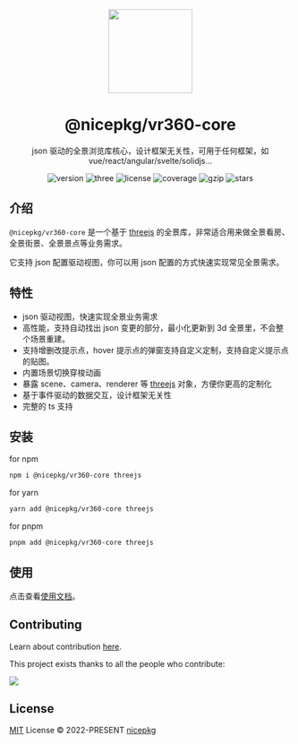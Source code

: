 <div align="center">
  <a href="https://vr360.vercel.app">
    <img src="https://vr360.vercel.app/images/logo.svg" width="150">
  </a>
  <h1>@nicepkg/vr360-core</h1>
  <p>json 驱动的全景浏览库核心，设计框架无关性，可用于任何框架，如vue/react/angular/svelte/solidjs...</p>
  <p>
    <img src="https://img.shields.io/npm/v/@nicepkg/vr360-core?style=flat-square" alt="version">
    <img src="https://img.shields.io/npm/dependency-version/@nicepkg/vr360-core/peer/three" alt="three">
    <img src="https://img.shields.io/npm/l/@nicepkg/vr360-core.svg" alt="license">
    <img src="https://img.shields.io/codecov/c/github/nicepkg/vr360" alt="coverage">
    <img src="https://img.badgesize.io/https://unpkg.com/@nicepkg/vr360-core?compression=gzip&label=gzip" alt="gzip" />
    <img src="https://img.shields.io/github/stars/nicepkg/vr360?style=social" alt="stars">
  </p>
</div>

## 介绍

`@nicepkg/vr360-core` 是一个基于 [threejs](https://github.com/mrdoob/three.js/) 的全景库，非常适合用来做全景看房、全景街景、全景景点等业务需求。

它支持 json 配置驱动视图，你可以用 json 配置的方式快速实现常见全景需求。

## 特性

- json 驱动视图，快速实现全景业务需求
- 高性能，支持自动找出 json 变更的部分，最小化更新到 3d 全景里，不会整个场景重建。
- 支持增删改提示点，hover 提示点的弹窗支持自定义定制，支持自定义提示点的贴图。
- 内置场景切换穿梭动画
- 暴露 scene、camera、renderer 等 [threejs](https://github.com/mrdoob/three.js/) 对象，方便你更高的定制化
- 基于事件驱动的数据交互，设计框架无关性
- 完整的 ts 支持

## 安装

for npm

```bash
npm i @nicepkg/vr360-core threejs
```

for yarn

```bash
yarn add @nicepkg/vr360-core threejs
```

for pnpm

```bash
pnpm add @nicepkg/vr360-core threejs
```

## 使用

点击查看[使用文档](https://vr360.vercel.app/libs/vr360-core/)。

## Contributing

Learn about contribution [here](https://github.com/nicepkg/vr360/blob/master/CONTRIBUTING.md).

This project exists thanks to all the people who contribute:

<a href="https://github.com/nicepkg/vr360/graphs/contributors">
  <img src="https://contrib.rocks/image?repo=nicepkg/vr360" />
</a>

## License

[MIT](https://github.com/nicepkg/vr360/blob/master/LICENSE) License © 2022-PRESENT [nicepkg](https://github.com/nicepkg)
